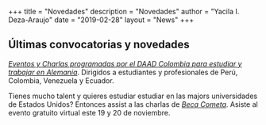 +++
title = "Novedades"
description = "Novedades"
author = "Yacila I. Deza-Araujo"
date = "2019-02-28"
layout = "News"
+++

## &Uacute;ltimas convocatorias y novedades


[*Eventos y Charlas programadas por el DAAD Colombia para estudiar y trabajar en Alemania*](https://www.daad.co/es/quienes-somos/eventos-y-charlas-programadas/). Dirigidos a estudiantes y profesionales de Per&uacute;, Colombia, Venezuela y Ecuador.

Tienes mucho talent y quieres estudiar estudiar en las majors universidades de Estados Unidos? Entonces assist a las charlas de [*Beca Cometa*](https://www.somoscometa.com/landing). Asiste al evento gratuito virtual este 19 y 20 de noviembre.















